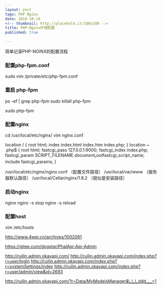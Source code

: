 ```yaml
---
layout: post
tags: PHP Nginx
date: 2018-10-10
<!-- thumbnail: http://placehold.it/100x100 -->
title: PHP-Nginx环境配置
published: true

---
```


简单记录PHP-NGINX的配置流程

<!--more-->

### 配置php-fpm.conf

sudo vim /private/etc/php-fpm.conf


### 重启 php-fpm

ps -ef | grep php-fpm
sudo killall php-fpm

sudo php-fpm


### 配置nginx

cd /usr/local/etc/nginx/
vim nginx.conf

location / {
            root   html;
            index  index.html index.htm index.php;
        }
        location ~ \.php$ {
                root html;
                fastcgi_pass 127.0.0.1:9000;
                fastcgi_index index.php;
fastcgi_param SCRIPT_FILENAME $document_root$fastcgi_script_name;
                include fastcgi_params;
        }


/usr/local/etc/nginx/nginx.conf （配置文件路径）
/usr/local/var/www （服务器默认路径）
/usr/local/Cellar/nginx/1.6.2 （貌似是安装路径）

### 启动nginx

nginx
nginx -s stop
nginx -s reload

### 配置host

vim /etc/hosts



http://www.4wei.cn/archives/1002061

https://gitee.com/dogstar/PhalApi-Api-Admin

http://ruilin.admin.okayapi.com/
http://ruilin.admin.okayapi.com/index.php?r=user/login
http://ruilin.admin.okayapi.com/index.php?r=systemSettings/index
http://ruilin.admin.okayapi.com/index.php?r=user/admin/view&id=2693

http://ruilin.admin.okayapi.com/?r=Data/MyModelsManager&\_\_\_ddd___=1